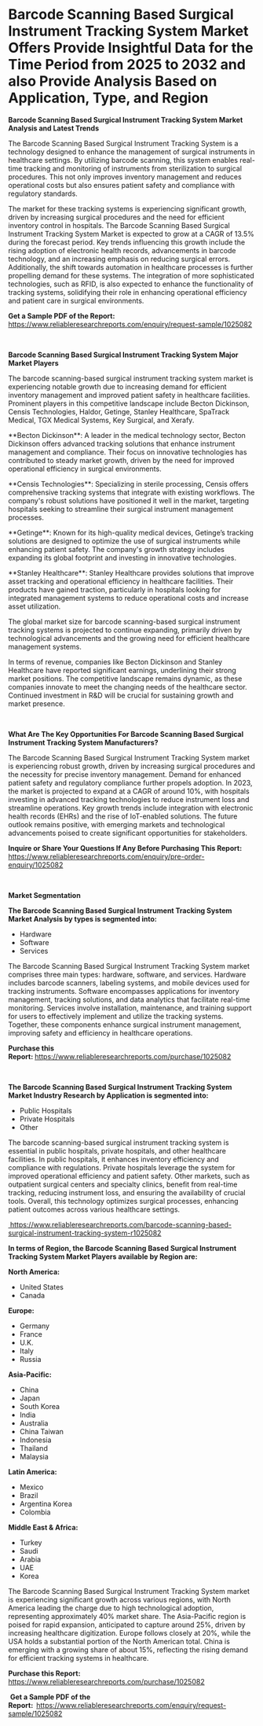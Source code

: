 <p><h1>Barcode Scanning Based Surgical Instrument Tracking System Market Offers Provide Insightful Data for the Time Period from 2025 to 2032 and also Provide Analysis Based on Application, Type, and Region</h1></p><p><strong>Barcode Scanning Based Surgical Instrument Tracking System Market Analysis and Latest Trends</strong></p>
<p><p>The Barcode Scanning Based Surgical Instrument Tracking System is a technology designed to enhance the management of surgical instruments in healthcare settings. By utilizing barcode scanning, this system enables real-time tracking and monitoring of instruments from sterilization to surgical procedures. This not only improves inventory management and reduces operational costs but also ensures patient safety and compliance with regulatory standards.</p><p>The market for these tracking systems is experiencing significant growth, driven by increasing surgical procedures and the need for efficient inventory control in hospitals. The Barcode Scanning Based Surgical Instrument Tracking System Market is expected to grow at a CAGR of 13.5% during the forecast period. Key trends influencing this growth include the rising adoption of electronic health records, advancements in barcode technology, and an increasing emphasis on reducing surgical errors. Additionally, the shift towards automation in healthcare processes is further propelling demand for these systems. The integration of more sophisticated technologies, such as RFID, is also expected to enhance the functionality of tracking systems, solidifying their role in enhancing operational efficiency and patient care in surgical environments.</p></p>
<p><strong>Get a Sample PDF of the Report:&nbsp;</strong> <a href="https://www.reliableresearchreports.com/enquiry/request-sample/1025082?utm_campaign=2202&utm_medium=2&utm_source=Github&utm_content=ia&utm_term=18042025&utm_id=barcode-scanning-based-surgical-instrument-tracking-system">https://www.reliableresearchreports.com/enquiry/request-sample/1025082</a></p>
<p>&nbsp;</p>
<p><strong>Barcode Scanning Based Surgical Instrument Tracking System Major Market Players</strong></p>
<p><p>The barcode scanning-based surgical instrument tracking system market is experiencing notable growth due to increasing demand for efficient inventory management and improved patient safety in healthcare facilities. Prominent players in this competitive landscape include Becton Dickinson, Censis Technologies, Haldor, Getinge, Stanley Healthcare, SpaTrack Medical, TGX Medical Systems, Key Surgical, and Xerafy.</p><p>**Becton Dickinson**: A leader in the medical technology sector, Becton Dickinson offers advanced tracking solutions that enhance instrument management and compliance. Their focus on innovative technologies has contributed to steady market growth, driven by the need for improved operational efficiency in surgical environments.</p><p>**Censis Technologies**: Specializing in sterile processing, Censis offers comprehensive tracking systems that integrate with existing workflows. The company's robust solutions have positioned it well in the market, targeting hospitals seeking to streamline their surgical instrument management processes.</p><p>**Getinge**: Known for its high-quality medical devices, Getinge’s tracking solutions are designed to optimize the use of surgical instruments while enhancing patient safety. The company's growth strategy includes expanding its global footprint and investing in innovative technologies.</p><p>**Stanley Healthcare**: Stanley Healthcare provides solutions that improve asset tracking and operational efficiency in healthcare facilities. Their products have gained traction, particularly in hospitals looking for integrated management systems to reduce operational costs and increase asset utilization.</p><p>The global market size for barcode scanning-based surgical instrument tracking systems is projected to continue expanding, primarily driven by technological advancements and the growing need for efficient healthcare management systems. </p><p>In terms of revenue, companies like Becton Dickinson and Stanley Healthcare have reported significant earnings, underlining their strong market positions. The competitive landscape remains dynamic, as these companies innovate to meet the changing needs of the healthcare sector. Continued investment in R&D will be crucial for sustaining growth and market presence.</p></p>
<p>&nbsp;</p>
<p><strong>What Are The Key Opportunities For Barcode Scanning Based Surgical Instrument Tracking System Manufacturers?</strong></p>
<p><p>The Barcode Scanning Based Surgical Instrument Tracking System market is experiencing robust growth, driven by increasing surgical procedures and the necessity for precise inventory management. Demand for enhanced patient safety and regulatory compliance further propels adoption. In 2023, the market is projected to expand at a CAGR of around 10%, with hospitals investing in advanced tracking technologies to reduce instrument loss and streamline operations. Key growth trends include integration with electronic health records (EHRs) and the rise of IoT-enabled solutions. The future outlook remains positive, with emerging markets and technological advancements poised to create significant opportunities for stakeholders.</p></p>
<p><strong>Inquire or Share Your Questions If Any Before Purchasing This Report:</strong> <a href="https://www.reliableresearchreports.com/enquiry/pre-order-enquiry/1025082?utm_campaign=2202&utm_medium=2&utm_source=Github&utm_content=ia&utm_term=18042025&utm_id=barcode-scanning-based-surgical-instrument-tracking-system">https://www.reliableresearchreports.com/enquiry/pre-order-enquiry/1025082</a></p>
<p>&nbsp;</p>
<p><strong>Market Segmentation</strong></p>
<p><strong>The Barcode Scanning Based Surgical Instrument Tracking System Market Analysis by types is segmented into:</strong></p>
<p><ul><li>Hardware</li><li>Software</li><li>Services</li></ul></p>
<p><p>The Barcode Scanning Based Surgical Instrument Tracking System market comprises three main types: hardware, software, and services. Hardware includes barcode scanners, labeling systems, and mobile devices used for tracking instruments. Software encompasses applications for inventory management, tracking solutions, and data analytics that facilitate real-time monitoring. Services involve installation, maintenance, and training support for users to effectively implement and utilize the tracking systems. Together, these components enhance surgical instrument management, improving safety and efficiency in healthcare operations.</p></p>
<p><strong>Purchase this Report:&nbsp;</strong><a href="https://www.reliableresearchreports.com/purchase/1025082?utm_campaign=2202&utm_medium=2&utm_source=Github&utm_content=ia&utm_term=18042025&utm_id=barcode-scanning-based-surgical-instrument-tracking-system">https://www.reliableresearchreports.com/purchase/1025082</a></p>
<p>&nbsp;</p>
<p><strong>The Barcode Scanning Based Surgical Instrument Tracking System Market Industry Research by Application is segmented into:</strong></p>
<p><ul><li>Public Hospitals</li><li>Private Hospitals</li><li>Other</li></ul></p>
<p><p>The barcode scanning-based surgical instrument tracking system is essential in public hospitals, private hospitals, and other healthcare facilities. In public hospitals, it enhances inventory efficiency and compliance with regulations. Private hospitals leverage the system for improved operational efficiency and patient safety. Other markets, such as outpatient surgical centers and specialty clinics, benefit from real-time tracking, reducing instrument loss, and ensuring the availability of crucial tools. Overall, this technology optimizes surgical processes, enhancing patient outcomes across various healthcare settings.</p></p>
<p><a href="https://www.reliableresearchreports.com/barcode-scanning-based-surgical-instrument-tracking-system-r1025082?utm_campaign=2202&utm_medium=2&utm_source=Github&utm_content=ia&utm_term=18042025&utm_id=barcode-scanning-based-surgical-instrument-tracking-system">&nbsp;https://www.reliableresearchreports.com/barcode-scanning-based-surgical-instrument-tracking-system-r1025082</a></p>
<p><strong>In terms of Region, the Barcode Scanning Based Surgical Instrument Tracking System Market Players available by Region are:</strong></p>
<p>
    <p> <strong> North America: </strong>
        <ul>
            <li>United States</li>
            <li>Canada</li>
        </ul>
        </p> 
    <p> <strong> Europe: </strong>
        <ul>
            <li>Germany</li>
            <li>France</li>
            <li>U.K.</li>
            <li>Italy</li>
            <li>Russia</li>
        </ul>
        </p> 
    <p> <strong> Asia-Pacific: </strong>
        <ul>
            <li>China</li>
            <li>Japan</li>
            <li>South Korea</li>
            <li>India</li>
            <li>Australia</li>
            <li>China Taiwan</li>
            <li>Indonesia</li>
            <li>Thailand</li>
            <li>Malaysia</li>
        </ul>
        </p> 
    <p> <strong> Latin America: </strong>
        <ul>
            <li>Mexico</li>
            <li>Brazil</li>
            <li>Argentina Korea</li>
            <li>Colombia</li>
        </ul>
        </p> 
    <p> <strong> Middle East & Africa: </strong>
        <ul>
            <li>Turkey</li>
            <li>Saudi</li>
            <li>Arabia</li>
            <li>UAE</li>
            <li>Korea</li>
        </ul>
    </p>
    </p>
<p><p>The Barcode Scanning Based Surgical Instrument Tracking System market is experiencing significant growth across various regions, with North America leading the charge due to high technological adoption, representing approximately 40% market share. The Asia-Pacific region is poised for rapid expansion, anticipated to capture around 25%, driven by increasing healthcare digitization. Europe follows closely at 20%, while the USA holds a substantial portion of the North American total. China is emerging with a growing share of about 15%, reflecting the rising demand for efficient tracking systems in healthcare.</p></p>
<p><strong>Purchase this Report: </strong><a href="https://www.reliableresearchreports.com/purchase/1025082?utm_campaign=2202&utm_medium=2&utm_source=Github&utm_content=ia&utm_term=18042025&utm_id=barcode-scanning-based-surgical-instrument-tracking-system">https://www.reliableresearchreports.com/purchase/1025082</a></p>
<p>&nbsp;<strong>Get a Sample PDF of the Report:&nbsp;&nbsp;</strong><a href="https://www.reliableresearchreports.com/enquiry/request-sample/1025082?utm_campaign=2202&utm_medium=2&utm_source=Github&utm_content=ia&utm_term=18042025&utm_id=barcode-scanning-based-surgical-instrument-tracking-system">https://www.reliableresearchreports.com/enquiry/request-sample/1025082</a></p>
<p><strong></strong></p>
<p><p></p><p></p><p></p></p>